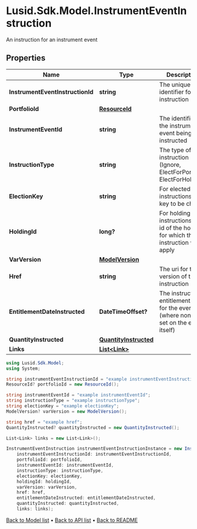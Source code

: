 # Lusid.Sdk.Model.InstrumentEventInstruction
An instruction for an instrument event

## Properties

Name | Type | Description | Notes
------------ | ------------- | ------------- | -------------
**InstrumentEventInstructionId** | **string** | The unique identifier for this instruction | [optional] 
**PortfolioId** | [**ResourceId**](ResourceId.md) |  | [optional] 
**InstrumentEventId** | **string** | The identifier of the instrument event being instructed | [optional] 
**InstructionType** | **string** | The type of instruction (Ignore, ElectForPortfolio, ElectForHolding) | [optional] 
**ElectionKey** | **string** | For elected instructions, the key to be chosen | [optional] 
**HoldingId** | **long?** | For holding instructions, the id of the holding for which the instruction will apply | [optional] 
**VarVersion** | [**ModelVersion**](ModelVersion.md) |  | [optional] 
**Href** | **string** | The uri for this version of this instruction | [optional] 
**EntitlementDateInstructed** | **DateTimeOffset?** | The instructed entitlement date for the event (where none is set on the event itself) | [optional] 
**QuantityInstructed** | [**QuantityInstructed**](QuantityInstructed.md) |  | [optional] 
**Links** | [**List&lt;Link&gt;**](Link.md) |  | [optional] 

```csharp
using Lusid.Sdk.Model;
using System;

string instrumentEventInstructionId = "example instrumentEventInstructionId";
ResourceId? portfolioId = new ResourceId();

string instrumentEventId = "example instrumentEventId";
string instructionType = "example instructionType";
string electionKey = "example electionKey";
ModelVersion? varVersion = new ModelVersion();

string href = "example href";
QuantityInstructed? quantityInstructed = new QuantityInstructed();

List<Link> links = new List<Link>();

InstrumentEventInstruction instrumentEventInstructionInstance = new InstrumentEventInstruction(
    instrumentEventInstructionId: instrumentEventInstructionId,
    portfolioId: portfolioId,
    instrumentEventId: instrumentEventId,
    instructionType: instructionType,
    electionKey: electionKey,
    holdingId: holdingId,
    varVersion: varVersion,
    href: href,
    entitlementDateInstructed: entitlementDateInstructed,
    quantityInstructed: quantityInstructed,
    links: links);
```

[Back to Model list](../README.md#documentation-for-models) &#8226; [Back to API list](../README.md#documentation-for-api-endpoints) &#8226; [Back to README](../README.md)

